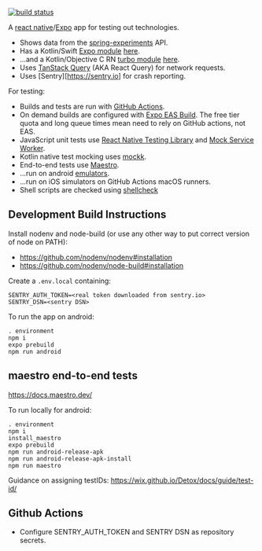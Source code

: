 [![build status](https://github.com/jg210/expo-experiments/actions/workflows/checks.yml/badge.svg)](https://github.com/jg210/expo-experiments/actions/workflows/checks.yml)

A [react native](https://reactnative.dev/)/[Expo](https://expo.dev/) app for testing out technologies.

* Shows data from the [spring-experiments](https://github.com/jg210/spring-experiments) API.
* Has a Kotlin/Swift [Expo module](https://docs.expo.dev/modules/overview/) [here](modules/expo-experiments).
* ...and a Kotlin/Objective C RN [turbo module](https://reactnative.dev/docs/turbo-native-modules-introduction) [here](turbo_modules/fingerprint).
* Uses [TanStack Query](https://tanstack.com/query/latest) (AKA React Query) for network requests.
* Uses [Sentry][https://sentry.io] for crash reporting.

For testing:

* Builds and tests are run with [GitHub Actions](https://github.com/jg210/expo-experiments/actions).
* On demand builds are configured with [Expo EAS Build](https://docs.expo.dev/build/introduction/). The free tier quota and long queue times mean need to rely on GitHub actions, not EAS.
* JavaScript unit tests use [React Native Testing Library](https://github.com/callstack/react-native-testing-library) and [Mock Service Worker](https://mswjs.io/).
* Kotlin native test mocking uses [mockk](https://mockk.io/).
* End-to-end tests use [Maestro](https://www.maestro.dev/).
* ...run on android [emulators](https://github.com/marketplace/actions/android-emulator-runner).
* ...run on iOS simulators on GitHub Actions macOS runners.
* Shell scripts are checked using [shellcheck](https://www.shellcheck.net/)

## Development Build Instructions

Install nodenv and node-build (or use any other way to put correct version of node on PATH):

* https://github.com/nodenv/nodenv#installation
* https://github.com/nodenv/node-build#installation

Create a `.env.local` containing:

```
SENTRY_AUTH_TOKEN=<real token downloaded from sentry.io>
SENTRY_DSN=<sentry DSN>
```

To run the app on android:

```
. environment
npm i
expo prebuild
npm run android
```

## maestro end-to-end tests

https://docs.maestro.dev/

To run locally for android:

```
. environment
npm i
install_maestro
expo prebuild
npm run android-release-apk
npm run android-release-apk-install
npm run maestro
```

Guidance on assigning testIDs: https://wix.github.io/Detox/docs/guide/test-id/

## Github Actions

* Configure SENTRY_AUTH_TOKEN and SENTRY DSN as repository secrets.